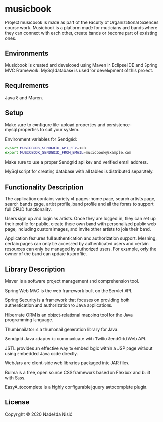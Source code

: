 # musicbook

Project musicbook is made as part of the Faculty of Organizational Sciences course work. Musicbook is a platform made for musicians and bands where they can connect with each other, create bands or become part of exsisting ones.

##  Environments

Musicbook is created and developed using Maven in Eclipse IDE and Spring MVC Framework.
MySql database is used for development of this project.

## Requirements 

Java 8 and Maven.

## Setup

Make sure to configure file-upload.properties and persistence-mysql.properties to suit your system.

Environment variables for Sendgrid:
```bash
export MUSICBOOK_SENDGRID_API_KEY=123
export MUSICBOOK_SENDGRID_FROM_EMAIL=musicbook@example.com
```
Make sure to use a proper Sendgrid api key and verified email address.

MySql script for creating database with all tables is distributed separately.

## Functionality Description

The application contains variety of pages: home page, search artists page, search bands page, artist profile, band profile and all the forms to support full CRUD functionality.

Users sign up and login as artists. Once they are logged in, they can set up their profile for public, create there own band with personalized public web page, including custom images, and invite other artists to join their band.

Application features full authentication and authorization support. Meaning, certain pages can only be accessed by authenticated users and certain resources can only be managed by authorized users. For example, only the owner of the band can update its profile.

## Library Description

Maven is a software project management and comprehension tool.

Spring Web MVC is the web framework built on the Servlet API.

Spring Security is a framework that focuses on providing both authentication and authorization to Java applications.

Hibernate ORM is an object-relational mapping tool for the Java programming language.

Thumbnailator is a thumbnail generation library for Java.

Sendgrid Java adapter to communicate with Twilio SendGrid Web API.

JSTL provides an effective way to embed logic within a JSP page without using embedded Java code directly.

WebJars are client-side web libraries packaged into JAR files.

Bulma is a free, open source CSS framework based on Flexbox and built with Sass.

EasyAutocomplete is a highly configurable jquery autocomplete plugin.

## License

Copyright © 2020 Nadežda Nisić

